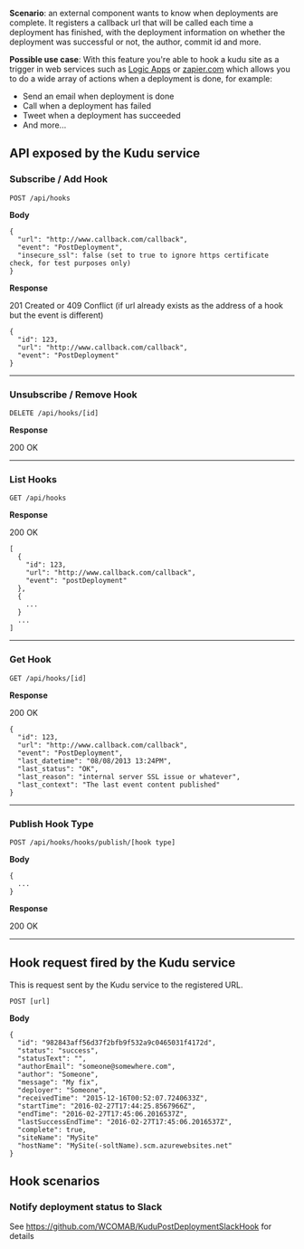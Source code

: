 **Scenario**: an external component wants to know when deployments are complete. It registers a callback url that will be called each time a deployment has finished, with the deployment information on whether the deployment was successful or not, the author, commit id and more.

**Possible use case**: With this feature you're able to hook a kudu site as a trigger in web services such as [Logic Apps](https://aka.ms/logicapps) or [zapier.com](https://zapier.com) which allows you to do a wide array of actions when a deployment is done, for example:
- Send an email when deployment is done
- Call when a deployment has failed
- Tweet when a deployment has succeeded
- And more...

## API exposed by the Kudu service ##

### Subscribe / Add Hook ###

    POST /api/hooks

**Body**

```
{
  "url": "http://www.callback.com/callback",
  "event": "PostDeployment",
  "insecure_ssl": false (set to true to ignore https certificate check, for test purposes only)
}
```

**Response**

201 Created or 409 Conflict (if url already exists as the address of a hook but the event is different)

```
{
  "id": 123,
  "url": "http://www.callback.com/callback",
  "event": "PostDeployment"
}
```

***

### Unsubscribe / Remove Hook ###

    DELETE /api/hooks/[id]

**Response**

200 OK

***

### List Hooks ###

    GET /api/hooks

**Response**

200 OK

```
[
  {
    "id": 123,
    "url": "http://www.callback.com/callback",
    "event": "postDeployment"
  },
  {
    ...
  }
  ...
]
```

***

### Get Hook ###

    GET /api/hooks/[id]

**Response**

200 OK

```
{
  "id": 123,
  "url": "http://www.callback.com/callback",
  "event": "PostDeployment",
  "last_datetime": "08/08/2013 13:24PM",
  "last_status": "OK",
  "last_reason": "internal server SSL issue or whatever",
  "last_context": "The last event content published"
}
```

***

### Publish Hook Type ###

    POST /api/hooks/hooks/publish/[hook type]

**Body**

```
{
  ...
}
```

**Response**

200 OK


***

## Hook request fired by the Kudu service ##

This is request sent by the Kudu service to the registered URL.

    POST [url]

**Body**

```
{
  "id": "982843aff56d37f2bfb9f532a9c0465031f4172d",
  "status": "success",
  "statusText": "",
  "authorEmail": "someone@somewhere.com",
  "author": "Someone",
  "message": "My fix",
  "deployer": "Someone",
  "receivedTime": "2015-12-16T00:52:07.7240633Z",
  "startTime": "2016-02-27T17:44:25.8567966Z",
  "endTime": "2016-02-27T17:45:06.2016537Z",
  "lastSuccessEndTime": "2016-02-27T17:45:06.2016537Z",
  "complete": true,
  "siteName": "MySite"
  "hostName": "MySite(-soltName).scm.azurewebsites.net"
}
```

## Hook scenarios

### Notify deployment status to Slack

See https://github.com/WCOMAB/KuduPostDeploymentSlackHook for details